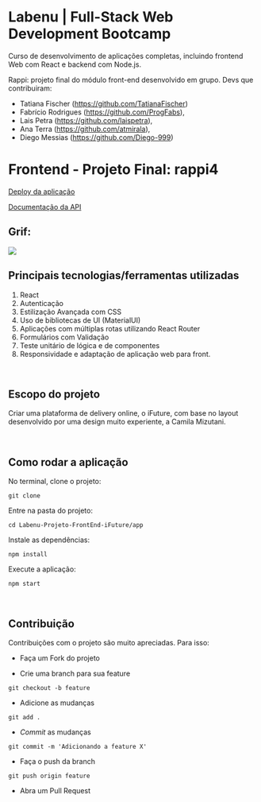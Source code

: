 # Labenu | Full-Stack Web Development Bootcamp
Curso de desenvolvimento de aplicações completas, incluindo frontend Web com React e backend com Node.js.

Rappi: projeto final do módulo front-end desenvolvido em grupo.
Devs que contribuiram:
- Tatiana Fischer (https://github.com/TatianaFischer)
- Fabrício Rodrigues (https://github.com/ProgFabs), 
- Lais Petra (https://github.com/laispetra),
- Ana Terra (https://github.com/atmirala),
- Diego Messias (https://github.com/Diego-999)

# Frontend - Projeto Final: rappi4

[Deploy da aplicação](http://rappi4b-mello.surge.sh/)

[Documentação da API](https://documenter.getpostman.com/view/7549981/SWTEdGtT?version=latest#a671fbe5-a360-4cd3-b269-d5a121e19da0)

## Grif:

<img src="./rappi.gif"/>

## Principais tecnologias/ferramentas utilizadas

1. React
2. Autenticação
5. Estilização Avançada com CSS
6. Uso de bibliotecas de UI (MaterialUI)
7. Aplicações com múltiplas rotas utilizando React Router
8. Formulários com Validação
9. Teste unitário de lógica e de componentes
10. Responsividade e adaptação de aplicação web para front.

<br>

## Escopo do projeto

Criar uma plataforma de delivery online, o iFuture, com base no layout desenvolvido por uma design muito experiente, a Camila Mizutani.

<br>

## Como rodar a aplicação

No terminal, clone o projeto:
```
git clone 
```

Entre na pasta do projeto:
```
cd Labenu-Projeto-FrontEnd-iFuture/app
```

Instale as dependências:
```
npm install
```

Execute a aplicação:
```
npm start 
```

<br>

## Contribuição

Contribuições com o projeto são muito apreciadas. Para isso:

- Faça um Fork do projeto

- Crie uma branch para sua feature
```
git checkout -b feature
```

- Adicione as mudanças
```
git add . 
```

- _Commit_ as mudanças 
```
git commit -m 'Adicionando a feature X'
```

- Faça o push da branch 
```
git push origin feature
```

- Abra um Pull Request

<br>

